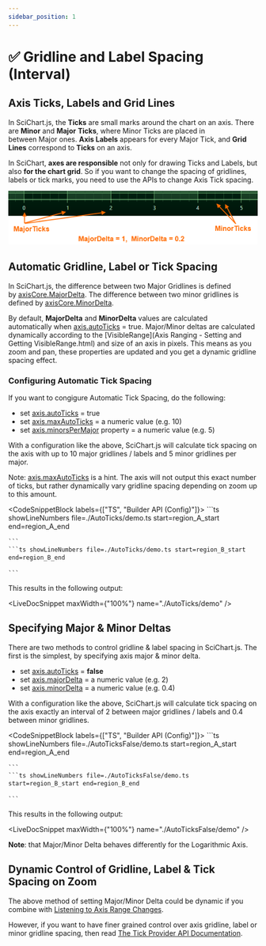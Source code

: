 ```yaml
---
sidebar_position: 1
---
```


# ✅ Gridline and Label Spacing (Interval)

Axis Ticks, Labels and Grid Lines
---------------------------------

In SciChart.js, the **Ticks** are small marks around the chart on an axis. There are **Minor** and **Major** **Ticks**, where Minor Ticks are placed in between Major ones. **Axis Labels** appears for every Major Tick, and **Grid Lines** correspond to **Ticks** on an axis. 

In SciChart, **axes are responsible** not only for drawing Ticks and Labels, but also **for the chart grid**. So if you want to change the spacing of gridlines, labels or tick marks, you need to use the APIs to change Axis Tick spacing.

![](img/1.png)

Automatic Gridline, Label or Tick Spacing
-----------------------------------------

In SciChart.js, the difference between two Major Gridlines is defined by [axisCore.MajorDelta](https://www.scichart.com/documentation/js/current/typedoc/classes/axiscore.html#majordelta). The difference between two minor gridlines is defined by [axisCore.MinorDelta](https://www.scichart.com/documentation/js/current/typedoc/classes/axiscore.html#minordelta).

By default, **MajorDelta** and **MinorDelta** values are calculated automatically when [axis.autoTicks](https://www.scichart.com/documentation/js/current/typedoc/classes/axiscore.html#autoticks) = true. Major/Minor deltas are calculated dynamically according to the [VisibleRange](Axis Ranging - Setting and Getting VisibleRange.html) and size of an axis in pixels. This means as you zoom and pan, these properties are updated and you get a dynamic gridline spacing effect.

### Configuring Automatic Tick Spacing

If you want to congigure Automatic Tick Spacing, do the following:

*   set [axis.autoTicks](https://www.scichart.com/documentation/js/current/typedoc/classes/axiscore.html#autoticks) = true
*   set [axis.maxAutoTicks](https://www.scichart.com/documentation/js/current/typedoc/classes/axiscore.html#maxautoticks) = a numeric value (e.g. 10)
*   set [axis.minorsPerMajor](https://www.scichart.com/documentation/js/current/typedoc/classes/axiscore.html#minorspermajor) property = a numeric value (e.g. 5)

With a configuration like the above, SciChart.js will calculate tick spacing on the axis with up to 10 major gridlines / labels and 5 minor gridlines per major.

Note: [axis.maxAutoTicks](https://www.scichart.com/documentation/js/current/typedoc/classes/axiscore.html#maxautoticks) is a hint. The axis will not output this exact number of ticks, but rather dynamically vary gridline spacing depending on zoom up to this amount.

<CodeSnippetBlock labels={["TS", "Builder API (Config)"]}>
    ```ts showLineNumbers file=./AutoTicks/demo.ts start=region_A_start end=region_A_end

    ```
    ```ts showLineNumbers file=./AutoTicks/demo.ts start=region_B_start end=region_B_end

    ```

</CodeSnippetBlock>

This results in the following output:

<LiveDocSnippet maxWidth={"100%"} name="./AutoTicks/demo" />

Specifying Major & Minor Deltas
-------------------------------

There are two methods to control gridline & label spacing in SciChart.js. The first is the simplest, by specifying axis major & minor delta.

*   set [axis.autoTicks](https://www.scichart.com/documentation/js/current/typedoc/classes/axiscore.html#autoticks) = **false**
*   set [axis.majorDelta](https://www.scichart.com/documentation/js/current/typedoc/classes/axiscore.html#maxautoticks) = a numeric value (e.g. 2)
*   set [axis.minorDelta](https://www.scichart.com/documentation/js/current/typedoc/classes/axiscore.html#minorspermajor) = a numeric value (e.g. 0.4)

With a configuration like the above, SciChart.js will calculate tick spacing on the axis exactly an interval of 2 between major gridlines / labels and 0.4 between minor gridlines.

<CodeSnippetBlock labels={["TS", "Builder API (Config)"]}>
    ```ts showLineNumbers file=./AutoTicksFalse/demo.ts start=region_A_start end=region_A_end

    ```
    ```ts showLineNumbers file=./AutoTicksFalse/demo.ts start=region_B_start end=region_B_end

    ```

</CodeSnippetBlock>

This results in the following output:

<LiveDocSnippet maxWidth={"100%"} name="./AutoTicksFalse/demo" />

**Note**: that Major/Minor Delta behaves differently for the Logarithmic Axis.

Dynamic Control of Gridline, Label & Tick Spacing on Zoom
---------------------------------------------------------

The above method of setting Major/Minor Delta could be dynamic if you combine with [Listening to Axis Range Changes](/docs/2d-charts/axis-api/ranging-scaling/listen-to-visible-range-changes/index.md).

However, if you want to have finer grained control over axis gridline, label or minor gridline spacing, then read [The Tick Provider API Documentation](/docs/2d-charts/axis-api/axis-tick-label-interval/tick-provider-api/index.md).
